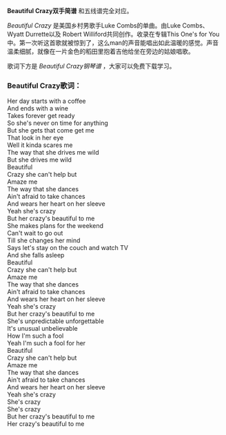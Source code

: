 

**Beautiful Crazy双手简谱** 和五线谱完全对应。

_Beautiful Crazy_ 是美国乡村男歌手Luke Combs的单曲。由Luke Combs、Wyatt Durrette以及 Robert
Williford共同创作。收录在专辑This One's for
You中。第一次听这首歌就被惊到了，这么man的声音能唱出如此温暖的感觉。声音温柔细腻，就像在一片金色的稻田里抱着吉他给坐在旁边的姑娘唱歌。

歌词下方是 _Beautiful Crazy钢琴谱_ ，大家可以免费下载学习。

### Beautiful Crazy歌词：

Her day starts with a coffee  
And ends with a wine  
Takes forever get ready  
So she's never on time for anything  
But she gets that come get me  
That look in her eye  
Well it kinda scares me  
The way that she drives me wild  
But she drives me wild  
Beautiful  
Crazy she can't help but  
Amaze me  
The way that she dances  
Ain't afraid to take chances  
And wears her heart on her sleeve  
Yeah she's crazy  
But her crazy's beautiful to me  
She makes plans for the weekend  
Can't wait to go out  
Till she changes her mind  
Says let's stay on the couch and watch TV  
And she falls asleep  
Beautiful  
Crazy she can't help but  
Amaze me  
The way that she dances  
Ain't afraid to take chances  
And wears her heart on her sleeve  
Yeah she's crazy  
But her crazy's beautiful to me  
She's unpredictable unforgettable  
It's unusual unbelievable  
How I'm such a fool  
Yeah I'm such a fool for her  
Beautiful  
Crazy she can't help but  
Amaze me  
The way that she dances  
Ain't afraid to take chances  
And wears her heart on her sleeve  
Yeah she's crazy  
She's crazy  
She's crazy  
But her crazy's beautiful to me  
Her crazy's beautiful to me

